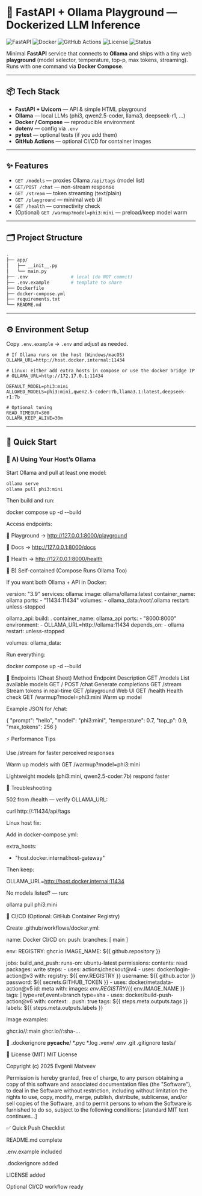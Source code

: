 # 🧠 FastAPI + Ollama Playground — Dockerized LLM Inference

![FastAPI](https://img.shields.io/badge/FastAPI-Backend-009688?logo=fastapi&logoColor=white)
![Docker](https://img.shields.io/badge/Docker-Containerized-2496ED?logo=docker&logoColor=white)
![GitHub Actions](https://img.shields.io/badge/CI%2FCD-GitHub_Actions-2088FF?logo=githubactions&logoColor=white)
![License](https://img.shields.io/badge/License-MIT-green.svg)
![Status](https://img.shields.io/badge/Status-Active-brightgreen)

Minimal **FastAPI** service that connects to **Ollama** and ships with a tiny web **playground** (model selector, temperature, top-p, max tokens, streaming).  
Runs with one command via **Docker Compose**.

---

## 📦 Tech Stack
- **FastAPI + Uvicorn** — API & simple HTML playground  
- **Ollama** — local LLMs (phi3, qwen2.5-coder, llama3, deepseek-r1, …)  
- **Docker / Compose** — reproducible environment  
- **dotenv** — config via `.env`  
- **pytest** — optional tests (if you add them)  
- **GitHub Actions** — optional CI/CD for container images

---

## ✨ Features
- `GET /models` — proxies Ollama `/api/tags` (model list)  
- `GET/POST /chat` — non-stream response  
- `GET /stream` — token streaming (text/plain)  
- `GET /playground` — minimal web UI  
- `GET /health` — connectivity check  
- (Optional) `GET /warmup?model=phi3:mini` — preload/keep model warm

---

## 🗂️ Project Structure
```bash
.
├── app/
│   ├── __init__.py
│   └── main.py
├── .env                # local (do NOT commit)
├── .env.example        # template to share
├── Dockerfile
├── docker-compose.yml
├── requirements.txt
└── README.md

```

---

## ⚙️ Environment Setup
Copy `.env.example` → `.env` and adjust as needed.

```env
# If Ollama runs on the host (Windows/macOS)
OLLAMA_URL=http://host.docker.internal:11434

# Linux: either add extra_hosts in compose or use the docker bridge IP
# OLLAMA_URL=http://172.17.0.1:11434

DEFAULT_MODEL=phi3:mini
ALLOWED_MODELS=phi3:mini,qwen2.5-coder:7b,llama3.1:latest,deepseek-r1:7b

# Optional tuning
READ_TIMEOUT=300
OLLAMA_KEEP_ALIVE=30m
```
---

## 🚀 Quick Start

### 🧩 A) Using Your Host’s Ollama

Start Ollama and pull at least one model:

```bash
ollama serve
ollama pull phi3:mini
```
Then build and run:

docker compose up -d --build


Access endpoints:

🎨 Playground → http://127.0.0.1:8000/playground

📘 Docs → http://127.0.0.1:8000/docs

💚 Health → http://127.0.0.1:8000/health

🐳 B) Self-contained (Compose Runs Ollama Too)

If you want both Ollama + API in Docker:

version: "3.9"
services:
  ollama:
    image: ollama/ollama:latest
    container_name: ollama
    ports:
      - "11434:11434"
    volumes:
      - ollama_data:/root/.ollama
    restart: unless-stopped

  ollama_api:
    build: .
    container_name: ollama_api
    ports:
      - "8000:8000"
    environment:
      - OLLAMA_URL=http://ollama:11434
    depends_on:
      - ollama
    restart: unless-stopped

volumes:
  ollama_data:


Run everything:

docker compose up -d --build

🔌 Endpoints (Cheat Sheet)
Method	Endpoint	Description
GET	/models	List available models
GET / POST	/chat	Generate completions
GET	/stream	Stream tokens in real-time
GET	/playground	Web UI
GET	/health	Health check
GET	/warmup?model=phi3:mini	Warm up model

Example JSON for /chat:

{
  "prompt": "hello",
  "model": "phi3:mini",
  "temperature": 0.7,
  "top_p": 0.9,
  "max_tokens": 256
}

⚡ Performance Tips

Use /stream for faster perceived responses

Warm up models with GET /warmup?model=phi3:mini

Lightweight models (phi3:mini, qwen2.5-coder:7b) respond faster

🧰 Troubleshooting

502 from /health — verify OLLAMA_URL:

curl http://<host>:11434/api/tags


Linux host fix:

Add in docker-compose.yml:

extra_hosts:
  - "host.docker.internal:host-gateway"


Then keep:

OLLAMA_URL=http://host.docker.internal:11434


No models listed? — run:

ollama pull phi3:mini

🔁 CI/CD (Optional: GitHub Container Registry)

Create .github/workflows/docker.yml:

name: Docker CI/CD
on:
  push:
    branches: [ main ]

env:
  REGISTRY: ghcr.io
  IMAGE_NAME: ${{ github.repository }}

jobs:
  build_and_push:
    runs-on: ubuntu-latest
    permissions:
      contents: read
      packages: write
    steps:
      - uses: actions/checkout@v4
      - uses: docker/login-action@v3
        with:
          registry: ${{ env.REGISTRY }}
          username: ${{ github.actor }}
          password: ${{ secrets.GITHUB_TOKEN }}
      - uses: docker/metadata-action@v5
        id: meta
        with:
          images: ${{ env.REGISTRY }}/${{ env.IMAGE_NAME }}
          tags: |
            type=ref,event=branch
            type=sha
      - uses: docker/build-push-action@v6
        with:
          context: .
          push: true
          tags: ${{ steps.meta.outputs.tags }}
          labels: ${{ steps.meta.outputs.labels }}


Image examples:

ghcr.io/<owner>/<repo>:main
ghcr.io/<owner>/<repo>:sha-...

🧾 .dockerignore
__pycache__/
*.pyc
*.log
.venv/
.env
.git
.gitignore
tests/

🪪 License (MIT)
MIT License

Copyright (c) 2025 Evgenii Matveev

Permission is hereby granted, free of charge, to any person obtaining a copy
of this software and associated documentation files (the "Software"), to deal
in the Software without restriction, including without limitation the rights
to use, copy, modify, merge, publish, distribute, sublicense, and/or sell
copies of the Software, and to permit persons to whom the Software is
furnished to do so, subject to the following conditions:
[standard MIT text continues...]

✅ Quick Push Checklist

 README.md complete

 .env.example included

 .dockerignore added

 LICENSE added

 Optional CI/CD workflow ready
